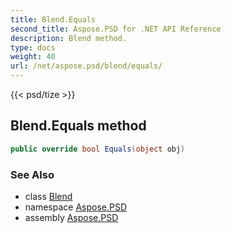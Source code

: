 ```yaml
---
title: Blend.Equals
second_title: Aspose.PSD for .NET API Reference
description: Blend method. 
type: docs
weight: 40
url: /net/aspose.psd/blend/equals/
---
```

{{< psd/tize >}}
## Blend.Equals method

```csharp
public override bool Equals(object obj)
```

### See Also

* class [Blend](../)
* namespace [Aspose.PSD](../../blend/)
* assembly [Aspose.PSD](../../../)


